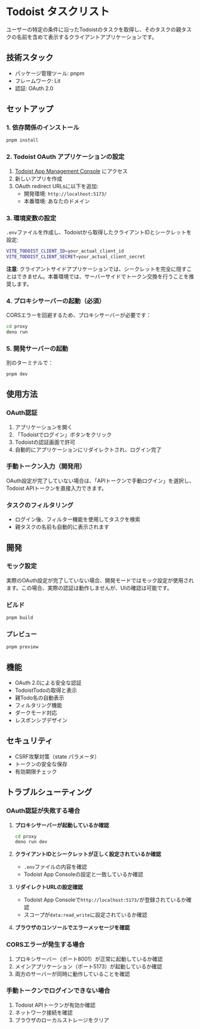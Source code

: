 # Todoist タスクリスト

ユーザーの特定の条件に沿ったTodoistのタスクを取得し、そのタスクの親タスクの名前を含めて表示するクライアントアプリケーションです。

## 技術スタック

- パッケージ管理ツール: pnpm
- フレームワーク: Lit
- 認証: OAuth 2.0

## セットアップ

### 1. 依存関係のインストール

```bash
pnpm install
```

### 2. Todoist OAuth アプリケーションの設定

1. [Todoist App Management Console](https://developer.todoist.com/appconsole.html) にアクセス
2. 新しいアプリを作成
3. OAuth redirect URLsに以下を追加:
   - 開発環境: `http://localhost:5173/`
   - 本番環境: あなたのドメイン

### 3. 環境変数の設定

`.env`ファイルを作成し、Todoistから取得したクライアントIDとシークレットを設定:

```bash
VITE_TODOIST_CLIENT_ID=your_actual_client_id
VITE_TODOIST_CLIENT_SECRET=your_actual_client_secret
```

**注意**: クライアントサイドアプリケーションでは、シークレットを完全に隠すことはできません。本番環境では、サーバーサイドでトークン交換を行うことを推奨します。

### 4. プロキシサーバーの起動（必須）

CORSエラーを回避するため、プロキシサーバーが必要です：

```bash
cd proxy
deno run
```

### 5. 開発サーバーの起動

別のターミナルで：

```bash
pnpm dev
```

## 使用方法

### OAuth認証

1. アプリケーションを開く
2. 「Todoistでログイン」ボタンをクリック
3. Todoistの認証画面で許可
4. 自動的にアプリケーションにリダイレクトされ、ログイン完了

### 手動トークン入力（開発用）

OAuth設定が完了していない場合は、「APIトークンで手動ログイン」を選択し、Todoist APIトークンを直接入力できます。

### タスクのフィルタリング

- ログイン後、フィルター機能を使用してタスクを検索
- 親タスクの名前も自動的に表示されます

## 開発

### モック設定

実際のOAuth設定が完了していない場合、開発モードではモック設定が使用されます。この場合、実際の認証は動作しませんが、UIの確認は可能です。

### ビルド

```bash
pnpm build
```

### プレビュー

```bash
pnpm preview
```

## 機能

- OAuth 2.0による安全な認証
- TodoistTodoの取得と表示
- 親Todo名の自動表示
- フィルタリング機能
- ダークモード対応
- レスポンシブデザイン

## セキュリティ

- CSRF攻撃対策（state パラメータ）
- トークンの安全な保存
- 有効期限チェック

## トラブルシューティング

### OAuth認証が失敗する場合

1. **プロキシサーバーが起動しているか確認**
   ```bash
   cd proxy
   deno run dev
   ```

2. **クライアントIDとシークレットが正しく設定されているか確認**
   - `.env`ファイルの内容を確認
   - Todoist App Consoleの設定と一致しているか確認

3. **リダイレクトURLの設定確認**
   - Todoist App Consoleで`http://localhost:5173/`が登録されているか確認
   - スコープが`data:read_write`に設定されているか確認

4. **ブラウザのコンソールでエラーメッセージを確認**

### CORSエラーが発生する場合

1. プロキシサーバー（ポート8001）が正常に起動しているか確認
2. メインアプリケーション（ポート5173）が起動しているか確認
3. 両方のサーバーが同時に動作していることを確認

### 手動トークンでログインできない場合

1. Todoist APIトークンが有効か確認
2. ネットワーク接続を確認
3. ブラウザのローカルストレージをクリア